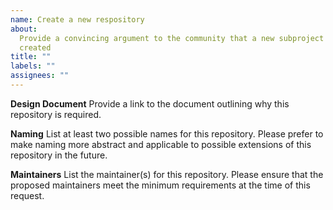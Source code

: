 ```yaml
---
name: Create a new respository
about:
  Provide a convincing argument to the community that a new subproject must be
  created
title: ""
labels: ""
assignees: ""
---
```


**Design Document** Provide a link to the document outlining why this repository
is required.

**Naming** List at least two possible names for this repository. Please prefer
to make naming more abstract and applicable to possible extensions of this
repository in the future.

**Maintainers** List the maintainer(s) for this repository. Please ensure that
the proposed maintainers meet the minimum requirements at the time of this
request.
